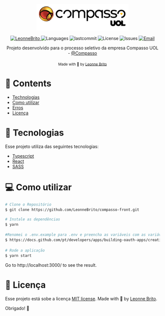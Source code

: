 <p align="center">
   <img src="./.github/logo.png" alt="Compasso" width="300"/>
</p>

<p align="center">	
   <a href="https://www.linkedin.com/in/leonne-sousa-brito/">
      <img alt="LeonneBrito" src="https://img.shields.io/badge/-LeonneBrito-5965e0?style=flat&logo=Linkedin&logoColor=white" />
   </a>
  <img alt="Languages" src="https://img.shields.io/github/languages/count/LeonneBrito/compasso-front?color=%235963C5" />
  <img alt="lastcommit" src="https://img.shields.io/github/last-commit/LeonneBrito/compasso-front?color=%235761C3" />
  <img alt="License" src="https://img.shields.io/github/license/LeonneBrito/compasso-front?color=%235965E0" />
  <img alt="Issues" src="https://img.shields.io/github/issues/LeonneBrito/compasso-front?color=%235965E0">
  <a href="mailto:contato@leonnebrito.com.br">
   <img alt="Email" src="https://img.shields.io/badge/-contato%40leonnebrito.com.br-%23525DCB" />
  </a>
</p>

<p align="center">
  Projeto desenvolvido para o processo seletivo da empresa Compasso UOL - <a href="https://compassouol.com/">@Compasso</a>
</p>

<div align="center">
  <sub> Made with 💖 by
    <a href="https://github.com/LeonneBrito">Leonne Brito</a>
  </sub>
</div>

# 📌 Contents

* [Technologias](#rocket-technologies) 
* [Como utilizar](#computer-how-to-run)
* [Erros](#bug-issues)
* [Licença](#page_facing_up-license)

# :rocket: Tecnologias
Esse projeto utiliza das seguintes tecnologias:

* [Typescript](https://www.typescriptlang.org/)      
* [React](https://reactjs.org/)      
* [SASS](https://sass-lang.com/)

# :computer: Como utilizar

```bash
# Clone o Repositório
$ git clone https://github.com/LeonneBrito/compasso-front.git
```

```bash
# Instale as dependências 
$ yarn

#Renomei o .env.example para .env e preencha as variáveis com as variáveis do OAuth do Github.
$ https://docs.github.com/pt/developers/apps/building-oauth-apps/creating-an-oauth-app

# Rode a aplicação
$ yarn start
```
Go to http://localhost:3000/ to see the result.

# :page_facing_up: Licença

Esse projeto está sobe a licença [MIT license](./LICENSE).
Made with 💖 by [Leonne Brito](https://www.linkedin.com/in/leonne-sousa-brito/). 

Obrigado! 🌠
